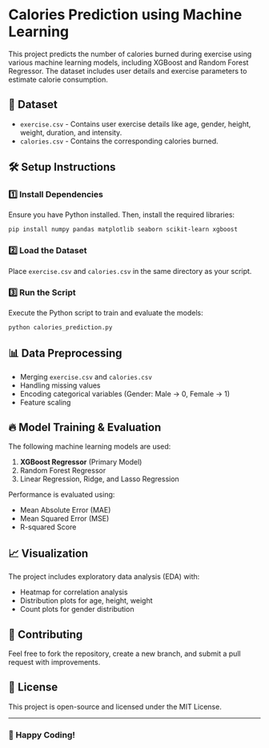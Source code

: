 # Calories Prediction using Machine Learning

This project predicts the number of calories burned during exercise using various machine learning models, including XGBoost and Random Forest Regressor. The dataset includes user details and exercise parameters to estimate calorie consumption.

## 📂 Dataset
- `exercise.csv` - Contains user exercise details like age, gender, height, weight, duration, and intensity.
- `calories.csv` - Contains the corresponding calories burned.

## 🛠️ Setup Instructions

### 1️⃣ Install Dependencies
Ensure you have Python installed. Then, install the required libraries:
```bash
pip install numpy pandas matplotlib seaborn scikit-learn xgboost
```

### 2️⃣ Load the Dataset
Place `exercise.csv` and `calories.csv` in the same directory as your script.

### 3️⃣ Run the Script
Execute the Python script to train and evaluate the models:
```python
python calories_prediction.py
```

## 📊 Data Preprocessing
- Merging `exercise.csv` and `calories.csv`
- Handling missing values
- Encoding categorical variables (Gender: Male → 0, Female → 1)
- Feature scaling

## 🔥 Model Training & Evaluation
The following machine learning models are used:
1. **XGBoost Regressor** (Primary Model)
2. Random Forest Regressor
3. Linear Regression, Ridge, and Lasso Regression

Performance is evaluated using:
- Mean Absolute Error (MAE)
- Mean Squared Error (MSE)
- R-squared Score

## 📈 Visualization
The project includes exploratory data analysis (EDA) with:
- Heatmap for correlation analysis
- Distribution plots for age, height, weight
- Count plots for gender distribution

## 🔗 Contributing
Feel free to fork the repository, create a new branch, and submit a pull request with improvements.

## 📜 License
This project is open-source and licensed under the MIT License.

---

### 🚀 Happy Coding!

